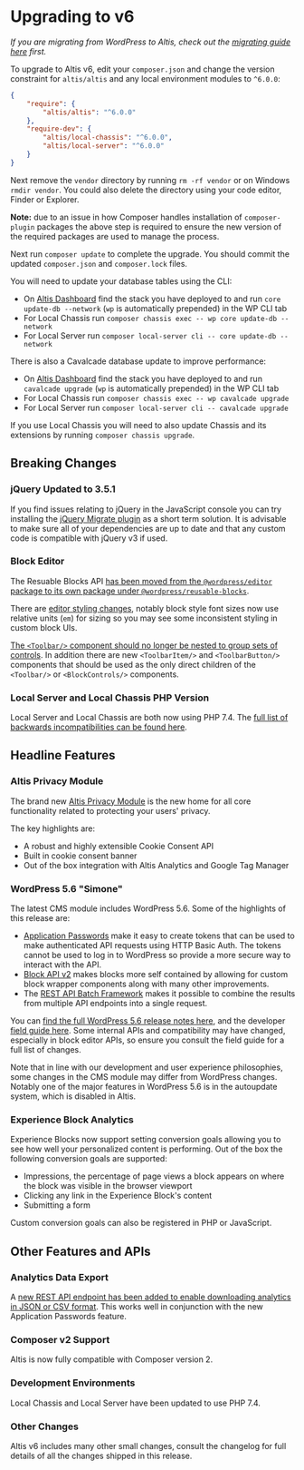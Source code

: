 # Upgrading to v6

_If you are migrating from WordPress to Altis, check out the [migrating guide here](../migrating-from-wordpress.md) first._

To upgrade to Altis v6, edit your `composer.json` and change the version constraint for `altis/altis` and any local environment modules to `^6.0.0`:

```json
{
	"require": {
		"altis/altis": "^6.0.0"
	},
	"require-dev": {
		"altis/local-chassis": "^6.0.0",
		"altis/local-server": "^6.0.0"
	}
}
```

Next remove the `vendor` directory by running `rm -rf vendor` or on Windows `rmdir vendor`. You could also delete the directory using your code editor, Finder or Explorer.

**Note:** due to an issue in how Composer handles installation of `composer-plugin` packages the above step is required to ensure the new version of the required packages are used to manage the process.

Next run `composer update` to complete the upgrade. You should commit the updated `composer.json` and `composer.lock` files.

You will need to update your database tables using the CLI:

- On [Altis Dashboard](https://dashboard.altis-dxp.com/) find the stack you have deployed to and run `core update-db --network` (`wp` is automatically prepended) in the WP CLI tab
- For Local Chassis run `composer chassis exec -- wp core update-db --network`
- For Local Server run `composer local-server cli -- core update-db --network`

There is also a Cavalcade database update to improve performance:

- On [Altis Dashboard](https://dashboard.altis-dxp.com/) find the stack you have deployed to and run `cavalcade upgrade` (`wp` is automatically prepended) in the WP CLI tab
- For Local Chassis run `composer chassis exec -- wp cavalcade upgrade`
- For Local Server run `composer local-server cli -- cavalcade upgrade`

If you use Local Chassis you will need to also update Chassis and its extensions by running `composer chassis upgrade`.


## Breaking Changes

### jQuery Updated to 3.5.1

If you find issues relating to jQuery in the JavaScript console you can try installing the [jQuery Migrate plugin](https://wordpress.org/plugins/enable-jquery-migrate-helper/) as a short term solution. It is advisable to make sure all of your dependencies are up to date and that any custom code is compatible with jQuery v3 if used.

### Block Editor

The Resuable Blocks API [has been moved from the `@wordpress/editor` package to its own package under `@wordpress/reusable-blocks`](https://make.wordpress.org/core/2020/11/18/reusable-blocks-extracted-into-a-separate-package/).

There are [editor styling changes](https://make.wordpress.org/core/2020/11/18/editor-styling-changes-in-wordpress-5-6/), notably block style font sizes now use relative units (`em`) for sizing so you may see some inconsistent styling in custom block UIs.

[The `<Toolbar/>` component should no longer be nested to group sets of controls](https://make.wordpress.org/core/2020/11/18/changes-to-toolbar-components-in-wordpress-5-6/). In addition there are new `<ToolbarItem/>` and `<ToolbarButton/>` components that should be used as the only direct children of the `<Toolbar/>` or `<BlockControls/>` components.

### Local Server and Local Chassis PHP Version

Local Server and Local Chassis are both now using PHP 7.4. The [full list of backwards incompatibilities can be found here](https://www.php.net/manual/en/migration74.incompatible.php).


## Headline Features

### Altis Privacy Module

The brand new [Altis Privacy Module](docs://privacy/README.md) is the new home for all core functionality related to protecting your users' privacy.

The key highlights are:

* A robust and highly extensible Cookie Consent API
* Built in cookie consent banner
* Out of the box integration with Altis Analytics and Google Tag Manager

### WordPress 5.6 "Simone"

The latest CMS module includes WordPress 5.6. Some of the highlights of this release are:

* [Application Passwords](https://make.wordpress.org/core/2020/11/05/application-passwords-integration-guide/) make it easy to create tokens that can be used to make authenticated API requests using HTTP Basic Auth. The tokens cannot be used to log in to WordPress so provide a more secure way to interact with the API.
* [Block API v2](https://make.wordpress.org/core/2020/11/18/block-api-version-2/) makes blocks more self contained by allowing for custom block wrapper components along with many other improvements.
* The [REST API Batch Framework](https://make.wordpress.org/core/2020/11/20/rest-api-batch-framework-in-wordpress-5-6/) makes it possible to combine the results from multiple API endpoints into a single request.

You can [find the full WordPress 5.6 release notes here](https://wordpress.org/news/2020/12/simone/), and the developer [field guide here](https://make.wordpress.org/core/2020/11/20/wordpress-5-6-field-guide/). Some internal APIs and compatibility may have changed, especially in block editor APIs, so ensure you consult the field guide for a full list of changes.

Note that in line with our development and user experience philosophies, some changes in the CMS module may differ from WordPress changes. Notably one of the major features in WordPress 5.6 is in the autoupdate system, which is disabled in Altis.

### Experience Block Analytics

Experience Blocks now support setting conversion goals allowing you to see how well your personalized content is performing. Out of the box the following conversion goals are supported:

- Impressions, the percentage of page views a block appears on where the block was visible in the browser viewport
- Clicking any link in the Experience Block's content
- Submitting a form

Custom conversion goals can also be registered in PHP or JavaScript.


## Other Features and APIs

### Analytics Data Export

A [new REST API endpoint has been added to enable downloading analytics in JSON or CSV format](docs://analytics/native/data-export.md). This works well in conjunction with the new Application Passwords feature.

### Composer v2 Support

Altis is now fully compatible with Composer version 2.

### Development Environments

Local Chassis and Local Server have been updated to use PHP 7.4.

### Other Changes

Altis v6 includes many other small changes, consult the changelog for full details of all the changes shipped in this release.
